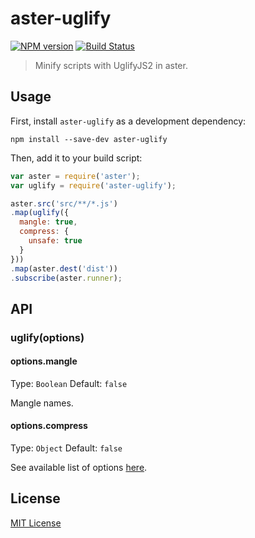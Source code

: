 # aster-uglify
[![NPM version][npm-image]][npm-url]
[![Build Status][travis-image]][travis-url]

> Minify scripts with UglifyJS2 in aster.

## Usage

First, install `aster-uglify` as a development dependency:

```shell
npm install --save-dev aster-uglify
```

Then, add it to your build script:

```javascript
var aster = require('aster');
var uglify = require('aster-uglify');

aster.src('src/**/*.js')
.map(uglify({
  mangle: true,
  compress: {
    unsafe: true
  }
}))
.map(aster.dest('dist'))
.subscribe(aster.runner);
```

## API

### uglify(options)

#### options.mangle
Type: `Boolean`
Default: `false`

Mangle names.

#### options.compress
Type: `Object`
Default: `false`

See available list of options [here](https://github.com/mishoo/UglifyJS2#compressor-options).

## License

[MIT License](http://en.wikipedia.org/wiki/MIT_License)

[npm-url]: https://npmjs.org/package/aster-uglify
[npm-image]: https://badge.fury.io/js/aster-uglify.png

[travis-url]: http://travis-ci.org/asterjs/aster-uglify
[travis-image]: https://secure.travis-ci.org/asterjs/aster-uglify.png?branch=master
